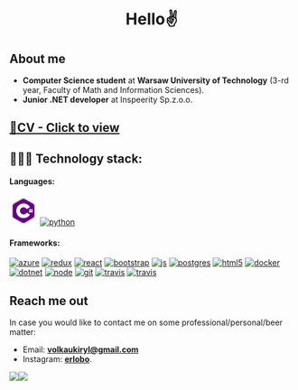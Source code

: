 <h1 align="center">Hello✌️</h1>

## About me
* **Computer Science student** at **Warsaw University of Technology** (3-rd year, Faculty of Math and Information Sciences).
* **Junior .NET developer** at Inspeerity Sp.z.o.o. 
## [📎CV - Click to view](KirylVolkau_CV.pdf)
## 👨🏻‍💻 Technology stack:
#### Languages: 
<p>
<a href="https://docs.microsoft.com/en-us/dotnet/csharp/" target="_blank"><img src="./csharp.png" alt="csharp" width="50" height="50"/></a>
<a href="https://www.python.org/"><img src="https://www.vectorlogo.zone/logos/python/python-icon.svg" alt="python" width="50" height="50"/></a>
</p>

#### Frameworks: 
<p>
<a href="https://azure.microsoft.com/" target="_blank"><img src="https://www.vectorlogo.zone/logos/microsoft_azure/microsoft_azure-icon.svg" alt="azure" width="50" height="50"/></a>
<a href="https://reactjs.org/" target="_blank"><img src="https://www.vectorlogo.zone/logos/reactjs/reactjs-icon.svg" alt="redux" width="50" height="50"/></a>
<a href="https://reduxjs.org/" target="_blank"><img src="https://redux.js.org/img/redux.svg" alt="react" width="50" height="50"/></a>
<a href="https://getbootstrap.com/"><img src="https://www.vectorlogo.zone/logos/getbootstrap/getbootstrap-icon.svg" alt="bootstrap" width="50" height="50"/></a>
<a href="https://developer.mozilla.org/en-US/docs/Web/JavaScript"><img src="https://www.vectorlogo.zone/logos/javascript/javascript-icon.svg" alt="js" width="50" height="50"/></a>
<a href="https://www.postgresql.org/"><img src="https://www.vectorlogo.zone/logos/postgresql/postgresql-icon.svg" alt="postgres" width="50" height="50"/></a>
<a href="https://developer.mozilla.org/en-US/docs/Web/HTML"><img src="https://www.vectorlogo.zone/logos/w3_html5/w3_html5-icon.svg" alt="html5" width="50" height="50"/></a>
<a href="https://www.docker.com/"><img src="https://www.vectorlogo.zone/logos/docker/docker-icon.svg" alt="docker" width="50" height="50"/></a>
<a href="https://dotnet.microsoft.com/"><img src="https://www.vectorlogo.zone/logos/dotnet/dotnet-icon.svg" alt="dotnet" width="50" height="50"/></a>
<a href="https://nodejs.org/"><img src="https://www.vectorlogo.zone/logos/nodejs/nodejs-icon.svg" alt="node" width="50" height="50"/></a>
<a href="https://git-scm.com/"><img src="https://www.vectorlogo.zone/logos/git-scm/git-scm-icon.svg" alt="git" width="50" height="50"/></a>
<a href="https://travis-ci.org/"><img src="https://www.vectorlogo.zone/logos/travis-ci/travis-ci-icon.svg" alt="travis" width="50" height="50"/></a>
<a href="https://leafletjs.com/"><img src="https://www.vectorlogo.zone/logos/leafletjs/leafletjs-icon.svg" alt="travis" width="50" height="50"/></a>
</p>

## Reach me out
In case you would like to contact me on some professional/personal/beer matter:
* Email: **volkaukiryl@gmail.com** 
* Instagram: **[erlobo](https://www.instagram.com/erlobo/)**.

<img align="left" src="https://github-readme-stats.vercel.app/api/top-langs/?username=kirylvolkau&theme=onedark&hide=html" />  
<img align="left" src="https://github-readme-stats.vercel.app/api?username=kirylvolkau&show_icons=true&theme=onedark&line_height=27"/>
